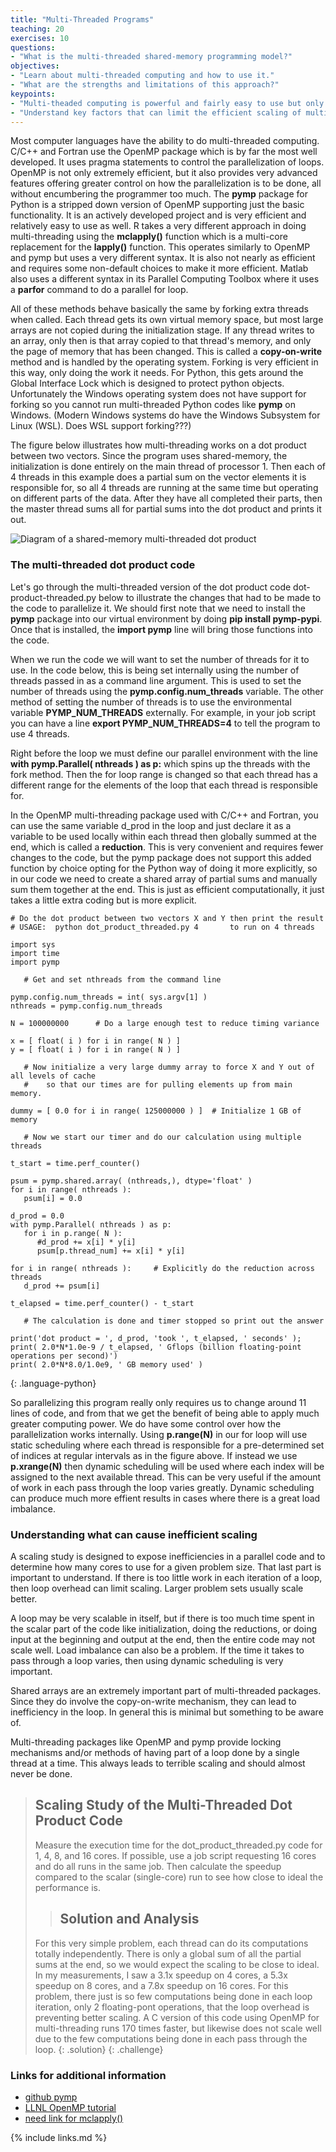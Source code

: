 ```yaml
---
title: "Multi-Threaded Programs"
teaching: 20
exercises: 10
questions:
- "What is the multi-threaded shared-memory programming model?"
objectives:
- "Learn about multi-threaded computing and how to use it."
- "What are the strengths and limitations of this approach?"
keypoints:
- "Multi-theaded computing is powerful and fairly easy to use but only works on one compute node."
- "Understand key factors that can limit the efficient scaling of multi-threaded programs."
---
```



Most computer languages have the ability to do multi-threaded computing.
C/C++ and Fortran use the OpenMP package which is by far the most well
developed.
It uses pragma statements to control the parallelization of loops.
OpenMP is not only extremely efficient, but it also provides very advanced
features offering greater control on how the parallelization is to be done,
all without encumbering the programmer too much.
The **pymp** package for Python is a stripped down version of OpenMP supporting
just the basic functionality.  It is an actively developed project
and is very efficient and relatively easy to use as well.
R takes a very different approach in doing multi-threading using the
**mclapply()** function which is a multi-core replacement for the 
**lapply()** function.
This operates similarly to OpenMP and pymp but uses a very different syntax.
It is also not nearly as efficient and requires some non-default choices to
make it more efficient.
Matlab also uses a different syntax in its Parallel Computing Toolbox
where it uses a **parfor** command to do a parallel for loop.

All of these methods behave basically the same by forking extra threads
when called.
Each thread gets its own virtual memory space, but most large arrays are
not copied during the initialization stage.
If any thread writes to an array, only then is that array copied to that
thread's memory, and only the page of memory that has been changed.
This is called a **copy-on-write** method and is handled by the operating
system.
Forking is very efficient in this way, only doing the work it needs.
For Python, this gets around the Global Interface Lock which is designed
to protect python objects.
Unfortunately the Windows operating system does not have support for forking
so you cannot run multi-threaded Python codes like **pymp** on Windows.
(Modern Windows systems do have the Windows Subsystem for Linux (WSL).
Does WSL support forking???)

The figure below illustrates how multi-threading works on a
dot product between two vectors.  Since the program uses shared-memory,
the initialization is done entirely on the main thread of processor 1.
Then each of 4 threads in this example does a partial sum on the
vector elements it is responsible for, so all 4 threads are running
at the same time but operating on different parts of the data.
After they have all completed their parts, then the master thread
sums all for partial sums into the dot product and prints it out.

![Diagram of a shared-memory multi-threaded dot product](../fig/multi-threaded-dot-product-0.jpg )

### The multi-threaded dot product code

Let's go through the multi-threaded version of the dot product code
dot-product-threaded.py below to illustrate the changes that had to be
made to the code to parallelize it.
We should first note that we need to install the **pymp** package into
our virtual environment by doing **pip install pymp-pypi**.
Once that is installed, the **import pymp** line will bring those functions
into the code.

When we run the code we will want to set the number of threads for it to use.
In the code below, this is being set internally using the number of threads
passed in as a command line argument.
This is used to set the number of threads using the **pymp.config.num_threads**
variable.
The other method of setting the number of threads is to use the environmental
variable **PYMP_NUM_THREADS** externally.  For example, in your job script
you can have a line **export PYMP_NUM_THREADS=4** to tell the program to use
4 threads.

Right before the loop we must define our parallel environment with the
line **with pymp.Parallel( nthreads ) as p:** which
spins up the threads with the fork method.
Then the for loop range is changed so that each thread has a different range
for the elements of the loop that each thread is responsible for.

In the OpenMP multi-threading package used with C/C++ and Fortran, you
can use the same variable d_prod in the loop and just declare it as a 
variable to be used locally within each thread then globally summed at
the end, which is called a **reduction**.
This is very convenient and requires fewer changes to the code, but the
pymp package does not support this added function by choice opting for
the Python way of doing it more explicitly, so in our code we need
to create a shared array of partial sums and manually sum them together
at the end.  This is just as efficient computationally, it just takes a
little extra coding but is more explicit.

~~~
# Do the dot product between two vectors X and Y then print the result
# USAGE:  python dot_product_threaded.py 4       to run on 4 threads

import sys
import time
import pymp

   # Get and set nthreads from the command line

pymp.config.num_threads = int( sys.argv[1] )
nthreads = pymp.config.num_threads

N = 100000000      # Do a large enough test to reduce timing variance

x = [ float( i ) for i in range( N ) ]
y = [ float( i ) for i in range( N ) ]

   # Now initialize a very large dummy array to force X and Y out of all levels of cache
   #    so that our times are for pulling elements up from main memory.

dummy = [ 0.0 for i in range( 125000000 ) ]  # Initialize 1 GB of memory

   # Now we start our timer and do our calculation using multiple threads

t_start = time.perf_counter()

psum = pymp.shared.array( (nthreads,), dtype='float' )
for i in range( nthreads ):
   psum[i] = 0.0

d_prod = 0.0
with pymp.Parallel( nthreads ) as p:
   for i in p.range( N ):
      #d_prod += x[i] * y[i]
      psum[p.thread_num] += x[i] * y[i]

for i in range( nthreads ):     # Explicitly do the reduction across threads
   d_prod += psum[i]

t_elapsed = time.perf_counter() - t_start

   # The calculation is done and timer stopped so print out the answer

print('dot product = ', d_prod, 'took ', t_elapsed, ' seconds' );
print( 2.0*N*1.0e-9 / t_elapsed, ' Gflops (billion floating-point operations per second)')
print( 2.0*N*8.0/1.0e9, ' GB memory used' )
~~~
{: .language-python}

So parallelizing this program really only requires us to change around 11 lines
of code, and from that we get the benefit of being able to apply much greater
computing power.
We do have some control over how the parallelization works internally.
Using **p.range(N)** in our for loop will use static scheduling
where each thread is responsible for a pre-determined set of indices
at regular intervals as in the figure above.
If instead we use **p.xrange(N)** then dynamic scheduling will be used
where each index will be assigned to the next available thread.
This can be very useful if the amount of work in each pass through the loop
varies greatly.
Dynamic scheduling can produce much more effient results in cases where there
is a great load imbalance.

### Understanding what can cause inefficient scaling

A scaling study is designed to expose inefficiencies in a parallel code 
and to determine how many cores to use for a given problem size.
That last part is important to understand.
If there is too little work in each iteration of a loop, then loop overhead
can limit scaling.  Larger problem sets usually scale better.

A loop may be very scalable in itself, but if there is too much time spent
in the scalar part of the code like initialization, doing the reductions,
or doing input at the beginning and output at the end, then the entire code
may not scale well.
Load imbalance can also be a problem.
If the time it takes to pass through a loop varies, then using dynamic scheduling
is very important.

Shared arrays are an extremely important part of multi-threaded packages.
Since they do involve the copy-on-write mechanism, they can lead to 
inefficiency in the loop.
In general this is minimal but something to be aware of.

Multi-threading packages like OpenMP and pymp provide locking mechanisms and/or
methods of having part of a loop done by a single thread at a time.
This always leads to terrible scaling and should almost never be done.


> ## Scaling Study of the Multi-Threaded Dot Product Code
>
> Measure the execution time for the dot_product_threaded.py code
> for 1, 4, 8, and 16 cores.  If possible, use a job script
> requesting 16 cores and do all runs in the same job.
> Then calculate the speedup compared to the scalar (single-core)
> run to see how close to ideal the performance is.
>  > ## Solution and Analysis
> For this very simple problem, each thread can do its computations
> totally independently.  There is only a global sum of all the
> partial sums at the end, so we would expect the scaling to be
> close to ideal.
> In my measurements, I saw a 3.1x speedup on 4 cores, a 5.3x
> speedup on 8 cores, and a 7.8x speedup on 16 cores.
> For this problem, there just is so few computations being done
> in each loop iteration, only 2 floating-pont operations, that the
> loop overhead is preventing better scaling.
> A C version of this code using OpenMP for multi-threading runs
> 170 times faster, but likewise does not scale well due to the
> few computations being done in each pass through the loop.
> {: .solution}
{: .challenge}

### Links for additional information

* [github pymp](https://github.com/classner/pymp)
* [LLNL OpenMP tutorial](https://hpc-tutorials.llnl.gov/openmp/)
* [need link for mclapply()]()

{% include links.md %}

